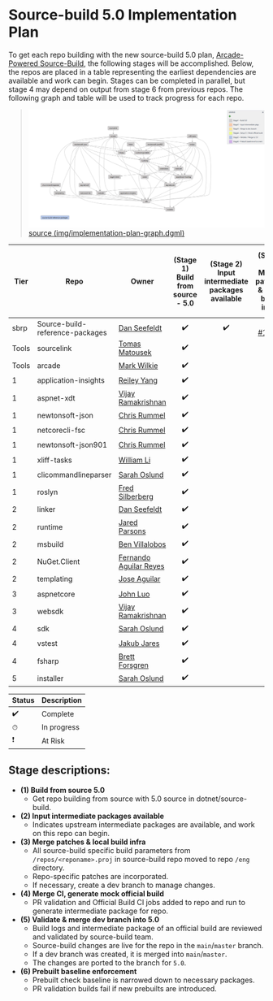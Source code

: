 # Source-build 5.0 Implementation Plan

To get each repo building with the new source-build 5.0 plan, [Arcade-Powered Source-Build](https://github.com/dotnet/source-build/tree/release/3.1/Documentation/planning/arcade-powered-source-build), the following stages will be accomplished.  Below, the repos are placed in a table representing the earliest dependencies are available and work can begin.  Stages can be completed in parallel, but stage 4 may depend on output from stage 6 from previous repos.  The following graph and table will be used to track progress for each repo.

> ![](img/implementation-plan-graph.png)
> [source (img/implementation-plan-graph.dgml)](img/implementation-plan-graph.dgml)

| Tier | Repo | Owner | (Stage 1)<br>Build from source - 5.0 | (Stage 2)<br>Input intermediate packages available | (Stage 3)<br>Merge patches & local build infra | (Stage 4)<br>Merge CI, generate mock official build | (Stage 5)<br>Validate & merge dev branch into 5.0 | (Stage 6)<br>Prebuilt baseline enforcement |
| --- | --- | --- | :---: | :---: | :---: | :---: | :---: | :---: |
| sbrp | Source-build-reference-packages | [Dan Seefeldt](https://github.com/dseefeld) | ✔️ | ✔️ | ⏱ [#1715](https://github.com/dotnet/source-build/issues/1715) | ✔️ | ✔️ | |
| Tools | sourcelink | [Tomas Matousek](https://github.com/tmat) | ✔️ | | | | | |
| Tools | arcade | [Mark Wilkie](https://github.com/markwilkie) | ✔️ | | | | | |
| 1 | application-insights | [Reiley Yang](https://github.com/reyang) | ✔️ | | | | | |
| 1 | aspnet-xdt | [Vijay Ramakrishnan](https://github.com/vijayrkn) | ✔️ | | | | | |
| 1 | newtonsoft-json | [Chris Rummel](https://github.com/crummel) | ✔️ | | | | | |
| 1 | netcorecli-fsc | [Chris Rummel](https://github.com/crummel) | ✔️ | | | | | |
| 1 | newtonsoft-json901 | [Chris Rummel](https://github.com/crummel) | ✔️ | | | | | |
| 1 | xliff-tasks | [William Li](https://github.com/wli3) | ✔️ | | | | | |
| 1 | clicommandlineparser | [Sarah Oslund](https://github.com/sfoslund) | ✔️ | | | | | |
| 1 | roslyn | [Fred Silberberg](https://github.com/333fred) | ✔️ | | | | | |
| 2 | linker | [Dan Seefeldt](https://github.com/dseefeld) | ✔️ | | | | | |
| 2 | runtime | [Jared Parsons](https://github.com/jaredpar) | ✔️ | | | | | |
| 2 | msbuild | [Ben Villalobos](https://github.com/BenVillalobos) | ✔️ | | | | | |
| 2 | NuGet.Client | [Fernando Aguilar Reyes](https://github.com/dominoFire) | ✔️ | | | | | |
| 2 | templating | [Jose Aguilar](https://github.com/donJoseLuis) | ✔️ | | | | | |
| 3 | aspnetcore | [John Luo](https://github.com/JunTaoLuo) | ✔️ | | | | | |
| 3 | websdk | [Vijay Ramakrishnan](https://github.com/vijayrkn) | ✔️ | | | | | |
| 4 | sdk | [Sarah Oslund](https://github.com/sfoslund) | ✔️ | | | | | |
| 4 | vstest | [Jakub Jares](https://github.com/nohwnd) | ✔️ | | | | | |
| 4 | fsharp | [Brett Forsgren](https://github.com/brettfo) | ✔️ | | | | | |
| 5 | installer | [Sarah Oslund](https://github.com/sfoslund) | ✔️ | | | | | |

| Status | Description |
| --- | --- |
| ✔️ | Complete |
| ⏱ | In progress |
| ❗ | At Risk |

## Stage descriptions:
  - **(1) Build from source 5.0**
    - Get repo building from source with 5.0 source in dotnet/source-build.
  - **(2) Input intermediate packages available**
    - Indicates upstream intermediate packages are available, and work on this repo can begin.
  - **(3) Merge patches & local build infra**
    - All source-build specific build parameters from `/repos/<reponame>.proj` in source-build repo moved to repo `/eng` directory.
    - Repo-specific patches are incorporated.
    - If necessary, create a dev branch to manage changes.
  - **(4) Merge CI, generate mock official build**
    - PR validation and Official Build CI jobs added to repo and run to generate intermediate package for repo.
  - **(5) Validate & merge dev branch into 5.0**
    - Build logs and intermediate package of an official build are reviewed and validated by source-build team.
    - Source-build changes are live for the repo in the `main`/`master` branch.
    - If a dev branch was created, it is merged into `main`/`master`.
    - The changes are ported to the branch for `5.0`.
  - **(6) Prebuilt baseline enforcement**
    - Prebuilt check baseline is narrowed down to necessary packages.
    - PR validation builds fail if new prebuilts are introduced.
